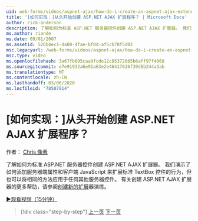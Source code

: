 ```yaml
---
uid: web-forms/videos/aspnet-ajax/how-do-i-create-an-aspnet-ajax-extender-from-scratch
title: '[如何实现：]从头开始创建 ASP.NET AJAX 扩展程序？ | Microsoft Docs'
author: rick-anderson
description: 了解如何为标准 ASP.NET 服务器控件创建 ASP.NET AJAX 扩展器。 我们演示了如何添加服务器端属性和客户端 JavaScript 。
ms.author: riande
ms.date: 09/01/2007
ms.assetid: 526b4ec1-4a80-4fae-bf0d-af5cb78f5d02
msc.legacyurl: /web-forms/videos/aspnet-ajax/how-do-i-create-an-aspnet-ajax-extender-from-scratch
msc.type: video
ms.openlocfilehash: 3a67fb695caa0fcde12c85372085b6aff97f4068
ms.sourcegitcommit: e7e91932a6e91a63e2e46417626f39d6b244a3ab
ms.translationtype: MT
ms.contentlocale: zh-CN
ms.lasthandoff: 03/06/2020
ms.locfileid: "78507014"
---
```

# <a name="how-do-i-create-an-aspnet-ajax-extender-from-scratch"></a>[如何实现：]从头开始创建 ASP.NET AJAX 扩展程序？

作者： [Chris 像素](https://twitter.com/chrispels)

了解如何为标准 ASP.NET 服务器控件创建 ASP.NET AJAX 扩展器。 我们演示了如何添加服务器端属性和客户端 JavaScript 来扩展标准 TextBox 控件的行为，但也可以将相同的方法应用于任何其他服务器控件。 有关创建 ASP.NET AJAX 扩展器的更多帮助，请参阅[创建新的扩展](../../overview/ajax-control-toolkit/getting-started/creating-a-custom-ajax-control-toolkit-control-extender-cs.md)器演练。

[&#9654;观看视频（15分钟）](https://channel9.msdn.com/Blogs/ASP-NET-Site-Videos/how-do-i-create-an-aspnet-ajax-extender-from-scratch)

> [!div class="step-by-step"]
> [上一页](how-do-i-trigger-an-updatepanel-refresh-from-a-dropdownlist-control.md)
> [下一页](how-do-i-build-custom-server-controls-that-work-with-or-without-aspnet-ajax.md)
